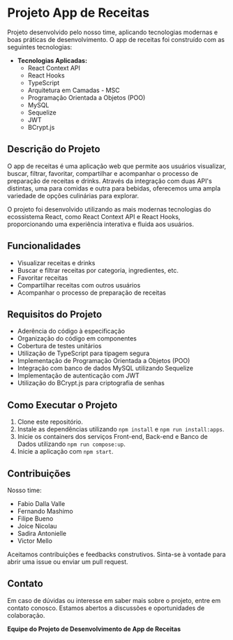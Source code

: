 # Projeto App de Receitas

Projeto desenvolvido pelo nosso time, aplicando tecnologias modernas e boas práticas de desenvolvimento. O app de receitas foi construído com as seguintes tecnologias:

- **Tecnologias Aplicadas:**
  - React Context API
  - React Hooks
  - TypeScript
  - Arquitetura em Camadas - MSC
  - Programação Orientada a Objetos (POO)
  - MySQL
  - Sequelize
  - JWT
  - BCrypt.js

## Descrição do Projeto

O app de receitas é uma aplicação web que permite aos usuários visualizar, buscar, filtrar, favoritar, compartilhar e acompanhar o processo de preparação de receitas e drinks. Através da integração com duas API's distintas, uma para comidas e outra para bebidas, oferecemos uma ampla variedade de opções culinárias para explorar.

O projeto foi desenvolvido utilizando as mais modernas tecnologias do ecossistema React, como React Context API e React Hooks, proporcionando uma experiência interativa e fluida aos usuários.

## Funcionalidades

- Visualizar receitas e drinks
- Buscar e filtrar receitas por categoria, ingredientes, etc.
- Favoritar receitas
- Compartilhar receitas com outros usuários
- Acompanhar o processo de preparação de receitas

## Requisitos do Projeto

- Aderência do código à especificação
- Organização do código em componentes
- Cobertura de testes unitários
- Utilização de TypeScript para tipagem segura
- Implementação de Programação Orientada a Objetos (POO)
- Integração com banco de dados MySQL utilizando Sequelize
- Implementação de autenticação com JWT
- Utilização do BCrypt.js para criptografia de senhas

## Como Executar o Projeto

1. Clone este repositório.
2. Instale as dependências utilizando `npm install` e `npm run install:apps`.
3. Inicie os containers dos serviços Front-end, Back-end e Banco de Dados utilizando `npm run compose:up`.
5. Inicie a aplicação com `npm start`.

## Contribuições

Nosso time:
- Fabio Dalla Valle
- Fernando Mashimo
- Filipe Bueno
- Joice Nicolau
- Sadira Antonielle
- Victor Mello

Aceitamos contribuições e feedbacks construtivos. Sinta-se à vontade para abrir uma issue ou enviar um pull request.

## Contato

Em caso de dúvidas ou interesse em saber mais sobre o projeto, entre em contato conosco. Estamos abertos a discussões e oportunidades de colaboração.

**Equipe do Projeto de Desenvolvimento de App de Receitas**
